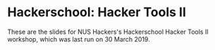 # Hackerschool: Hacker Tools II

These are the slides for NUS Hackers's Hackerschool Hacker Tools II workshop, which was last run on 30 March 2019.
